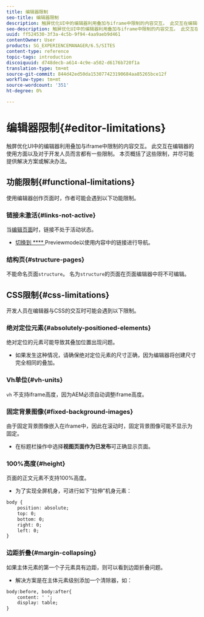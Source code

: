 ```yaml
---
title: 编辑器限制
seo-title: 编辑器限制
description: 触屏优化UI中的编辑器利用叠加与iframe中限制的内容交互。 此交互在编辑器的使用方面以及对于开发人员而言都有一些限制。
seo-description: 触屏优化UI中的编辑器利用叠加与iframe中限制的内容交互。 此交互在编辑器的使用方面以及对于开发人员而言都有一些限制。
uuid: ff524530-3f3a-4c5b-9f94-4aa9aeb9d461
contentOwner: User
products: SG_EXPERIENCEMANAGER/6.5/SITES
content-type: reference
topic-tags: introduction
discoiquuid: d748decb-a614-4c9e-a502-d6176b720f1a
translation-type: tm+mt
source-git-commit: 844d42ed50da153077423190684aa85265bce12f
workflow-type: tm+mt
source-wordcount: '351'
ht-degree: 0%

---
```



# 编辑器限制{#editor-limitations}

触屏优化UI中的编辑器利用叠加与iframe中限制的内容交互。 此交互在编辑器的使用方面以及对于开发人员而言都有一些限制。 本页概括了这些限制，并尽可能提供解决方案或解决办法。

## 功能限制{#functional-limitations}

使用编辑器创作页面时，作者可能会遇到以下功能限制。

### 链接未激活{#links-not-active}

当[编辑页面](/help/sites-authoring/editing-content.md)时，链接不处于活动状态。

* [切换到 **** ](/help/sites-authoring/editing-content.md#preview-mode) Previewmode以使用内容中的链接进行导航。

### 结构页{#structure-pages}

不能命名页面`structure`。 名为`structure`的页面在页面编辑器中将不可编辑。

## CSS限制{#css-limitations}

开发人员在编辑器与CSS的交互时可能会遇到以下限制。

### 绝对定位元素{#absolutely-positioned-elements}

绝对定位的元素可能导致其叠加位置出现问题。

* 如果发生这种情况，请确保绝对定位元素的尺寸正确，因为编辑器将创建尺寸完全相同的叠加。

### Vh单位{#vh-units}

`vh` 不支持iframe高度，因为AEM必须自动调整iframe高度。

### 固定背景图像{#fixed-background-images}

由于固定背景图像嵌入在iframe中，因此在滚动时，固定背景图像可能不显示为固定。

* 在标题栏操作中选择&#x200B;**视图页面作为已发布**&#x200B;可正确显示页面。

### 100%高度{#height}

页面的正文元素不支持100%高度。

* 为了实现全屏机身，可进行如下“拉伸”机身元素：

```xml
body {
    position: absolute;
    top: 0;
    bottom: 0;
    right: 0;
    left: 0;
}
```

### 边距折叠{#margin-collapsing}

如果主体元素的第一个子元素具有边距，则可以看到边距折叠问题。

* 解决方案是在主体元素级别添加一个清除器，如：

```xml
body:before, body:after{
    content: ' ';
    display: table;
}
```

